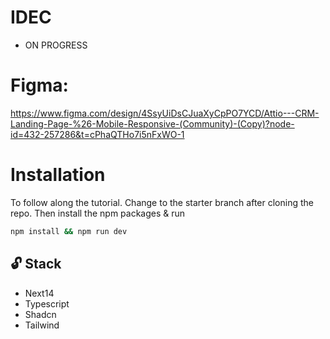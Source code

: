 # IDEC
  - ON PROGRESS

# Figma: 
https://www.figma.com/design/4SsyUiDsCJuaXyCpPO7YCD/Attio---CRM-Landing-Page-%26-Mobile-Responsive-(Community)-(Copy)?node-id=432-257286&t=cPhaQTHo7i5nFxWO-1


# Installation
To follow along the tutorial. Change to the starter branch  after cloning the repo.
Then install the npm packages & run
```bash
npm install && npm run dev
```


## 🔓 Stack
- Next14
- Typescript
- Shadcn
- Tailwind
